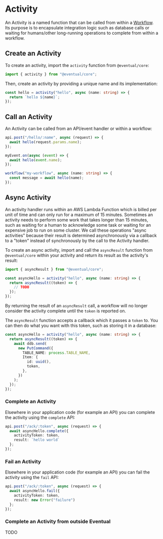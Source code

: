# Activity

An Activity is a named function that can be called from within a [Workflow](./3-workflow.md). Its purpose is to encapsulate integration logic such as database calls or waiting for humans/other long-running operations to complete from within a workflow.

## Create an Activity

To create an activity, import the `activity` function from `@eventual/core`:

```ts
import { activity } from "@eventual/core";
```

Then, create an activity by providing a unique name and its implementation:

```ts
const hello = activity("hello", async (name: string) => {
  return `hello ${name}`;
});
```

## Call an Activity

An Activity can be called from an API/event handler or within a workflow:

```ts
api.post("/hello/:name", async (request) => {
  await hello(request.params.name);
});

myEvent.on(async (event) => {
  await hello(event.name);
});

workflow("my-workflow", async (name: string) => {
  const message = await hello(name);
});
```

## Async Activity

An activity handler runs within an AWS Lambda Function which is billed per unit of time and can only run for a maximum of 15 minutes. Sometimes an activity needs to perform some work that takes longer than 15 minutes, such as waiting for a human to acknowledge some task or waiting for an expensive job to run on some cluster. We call these operations "async activities" because their result is determined asynchronously via a callback to a "token" instead of synchronously by the call to the Activity handler.

To create an async activity, import and call the `asyncResult` function from `@eventual/core` within your activity and return its result as the activity's result:

```ts
import { asyncResult } from "@eventual/core";

const asyncHello = activity("hello", async (name: string) => {
  return asyncResult((token) => {
    // TODO
  });
});
```

By returning the result of an `asyncResult` call, a workflow will no longer consider the activity complete until the `token` is reported on.

The `asyncResult` function accepts a callback which it passes a `token` to. You can then do what you want with this token, such as storing it in a database:

```ts
const asyncHello = activity("hello", async (name: string) => {
  return asyncResult((token) => {
    await ddb.send(
      new PutCommand({
        TABLE_NAME: process.TABLE_NAME,
        Item: {
          id: uuid(),
          token,
        },
      })
    );
  });
});
```

### Complete an Activity

Elsewhere in your application code (for example an API) you can complete the activity using the `complete` API:

```ts
api.post("/ack/:token", async (request) => {
  await asyncHello.complete({
    activityToken: token,
    result: `hello world`
  };
});
```

### Fail an Activity

Elsewhere in your application code (for example an API) you can fail the activity using the `fail` API:

```ts
api.post("/ack/:token", async (request) => {
  await asyncHello.fail({
    activityToken: token,
    result: new Error("failure")
  };
});
```

### Complete an Activity from outside Eventual

TODO
